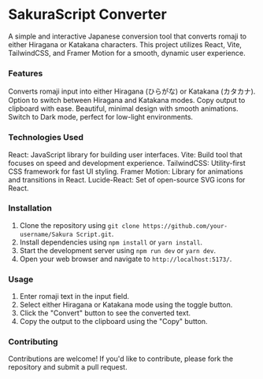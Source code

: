 # SakuraScript Converter
A simple and interactive Japanese conversion tool that converts romaji to either Hiragana or Katakana characters.
This project utilizes React, Vite, TailwindCSS, and Framer Motion for a smooth, dynamic user experience.
### Features
Converts romaji input into either Hiragana (ひらがな) or Katakana (カタカナ).
Option to switch between Hiragana and Katakana modes.
Copy output to clipboard with ease.
Beautiful, minimal design with smooth animations.
Switch to Dark mode, perfect for low-light environments.
### Technologies Used
React: JavaScript library for building user interfaces.
Vite: Build tool that focuses on speed and development experience.
TailwindCSS: Utility-first CSS framework for fast UI styling.
Framer Motion: Library for animations and transitions in React.
Lucide-React: Set of open-source SVG icons for React.
### Installation
1. Clone the repository using `git clone https://github.com/your-username/Sakura
Script.git`.
2. Install dependencies using `npm install` or `yarn install`.
3. Start the development server using `npm run dev` or `yarn dev`.
4. Open your web browser and navigate to `http://localhost:5173/`.
### Usage
1. Enter romaji text in the input field.
2. Select either Hiragana or Katakana mode using the toggle button.
3. Click the "Convert" button to see the converted text.
4. Copy the output to the clipboard using the "Copy" button.
### Contributing
Contributions are welcome! If you'd like to contribute, please fork the repository and submit a pull
request.
